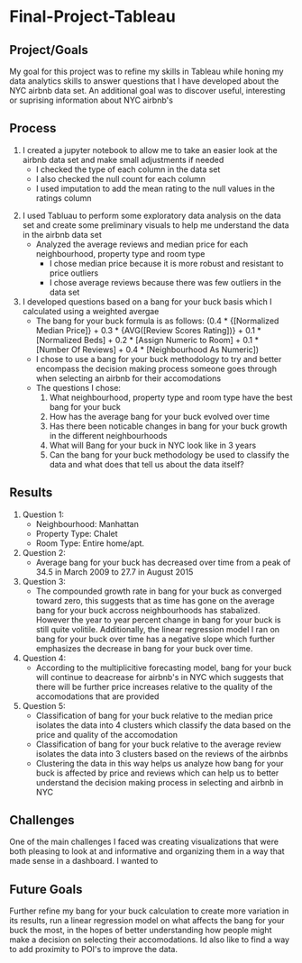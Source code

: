 # Final-Project-Tableau

## Project/Goals

My goal for this project was to refine my skills in Tableau while honing my data analytics skills to answer questions that I have developed about the NYC airbnb data set. An additional goal was to discover useful, interesting or suprising information about NYC airbnb's

## Process

1) I created a jupyter notebook to allow me to take an easier look at the airbnb data set and make small adjustments if needed
   * I checked the type of each column in the data set
   * I also checked the null count for each column
   * I used imputation to add the mean rating to the null values in the ratings column

2. I used Tabluau to perform some exploratory data analysis on the data set and create some preliminary visuals to help me understand the data in the airbnb data set
   * Analyzed the average reviews and median price for each neighbourhood, property type and room type
     * I chose median price because it is more robust and resistant to price outliers
     * I chose average reviews because there was few outliers in the data set
3. I developed questions based on a bang for your buck basis which I calculated using a weighted avergae
   * The bang for your buck formula is as follows: (0.4 * {[Normalized Median Price]} + 0.3 * {AVG([Review Scores Rating])} + 0.1 * [Normalized Beds] + 0.2 * [Assign Numeric to Room] + 0.1 * [Number Of Reviews] + 0.4 * [Neighbourhood As Numeric])
   * I chose to use a bang for your buck methodology to try and better encompass the decision making process someone goes through when selecting an airbnb for their accomodations
   * The questions I chose:
     1) What neighbourhood, property type and room type have the best bang for your buck
     2) How has the average bang for your buck evolved over time
     3) Has there been noticable changes in bang for your buck growth in the different neighbourhoods
     4) What will Bang for your buck in NYC look like in 3 years
     5) Can the bang for your buck methodology be used to classify the data and what does that tell us about the data itself?

## Results

1. Question 1:
   * Neighbourhood: Manhattan
   * Property Type: Chalet
   * Room Type: Entire home/apt.
2. Question 2:
   * Average bang for your buck has decreased over time from a peak of 34.5 in March 2009 to 27.7 in August 2015
3. Question 3:
   * The compounded growth rate in bang for your buck as converged toward zero, this suggests that as time has gone on the average bang for your buck accross neighbourhoods has stabalized.  However the year to year percent change in bang for your buck is still quite volitile. Additionally, the linear regression model I ran on bang for your buck over time has a negative slope which further emphasizes the decrease in bang for your buck over time.
4. Question 4:
   * According to the multiplicitive forecasting model, bang for your buck will continue to deacrease for airbnb's in NYC which suggests that there will be further price increases relative to the quality of the accomodations that are provided
5. Question 5:
   * Classification of bang for your buck relative to the median price isolates the data into 4 clusters which classify the data based on the price and quality of the accomodation
   * Classification of bang for your buck relative to the average review isolates the data into 3 clusters based on the reviews of the airbnbs
   * Clustering the data in this way helps us analyze how bang for your buck is affected by price and reviews which can help us to better understand the decision making process in selecting and airbnb in NYC

## Challenges

One of the main challenges I faced was creating visualizations that were both pleasing to look at and informative and organizing them in a way that made sense in a dashboard. I wanted to 

## Future Goals

Further refine my bang for your buck calculation to create more variation in its results, run a linear regression model on what affects the bang for your buck the most, in the hopes of better understanding how people might make a decision on selecting their accomodations. Id also like to find a way to add proximity to POI's to improve the data.
